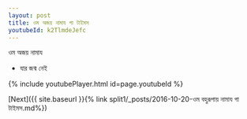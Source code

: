 ```yaml
---
layout: post
title: ওম অজয় নামায গা টাইমস
youtubeId: k2TlmdeJefc
---
```

 
 
 ওম অজয় নামায  
 
 -  যার জন্ম নেই 
 
  
 
  
 
 
 
 
 
 


{% include youtubePlayer.html id=page.youtubeId %}
 
[Next]({{ site.baseurl }}{% link  split1/_posts/2016-10-20-ওম বহুরূপায় নামায গা টাইমস.md%})
 
